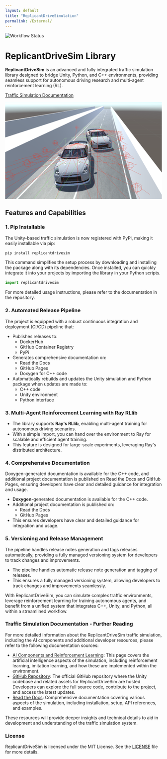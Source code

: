 ```yaml
---
layout: default
title: "ReplicantDriveSimulation"
permalink: /External/
---
```


![Workflow Status](https://github.com/chrisjcc/ReplicantDriveSim/actions/workflows/deploy-gh-pages.yml/badge.svg?branch=main)

# ReplicantDriveSim Library

**ReplicantDriveSim** is an advanced and fully integrated traffic simulation library designed to bridge Unity, Python, and C++ environments, providing seamless support for autonomous driving research and multi-agent reinforcement learning (RL).

[Traffic Simulation Documentation](https://chrisjcc.github.io/ReplicantDriveSim/)

![ReplicantDriveSim](https://raw.githubusercontent.com/chrisjcc/ReplicantDriveSim/main/External/images/ReplicantDriveSim.png)

## Features and Capabilities

### 1. Pip Installable
The Unity-based traffic simulation is now registered with PyPi, making it easily installable via pip:

```bash
pip install replicantdrivesim
```

This command simplifies the setup process by downloading and installing the package along with its dependencies. Once installed, you can quickly integrate it into your projects by importing the library in your Python scripts.

```python
import replicantdrivesim
```

For more detailed usage instructions, please refer to the documentation in the repository.


### 2. Automated Release Pipeline
The project is equipped with a robust continuous integration and deployment (CI/CD) pipeline that:

- Publishes releases to:
  - DockerHub
  - GitHub Container Registry
  - PyPi
- Generates comprehensive documentation on:
  - Read the Docs
  - GitHub Pages
  - Doxygen for C++ code
- Automatically rebuilds and updates the Unity simulation and Python package when updates are made to:
  - C++ code
  - Unity environment
  - Python interface

### 3. Multi-Agent Reinforcement Learning with Ray RLlib
- The library supports **Ray's RLlib**, enabling multi-agent training for autonomous driving scenarios.
- With a simple import, you can hand over the environment to Ray for scalable and efficient agent training.
- This feature is designed for large-scale experiments, leveraging Ray's distributed architecture.

### 4. Comprehensive Documentation
Doxygen-generated documentation is available for the C++ code, and additional project documentation is published on Read the Docs and GitHub Pages, ensuring developers have clear and detailed guidance for integration and usage.

- **Doxygen**-generated documentation is available for the C++ code.
- Additional project documentation is published on:
  - Read the Docs
  - GitHub Pages
- This ensures developers have clear and detailed guidance for integration and usage.

### 5. Versioning and Release Management
The pipeline handles release notes generation and tags releases automatically, providing a fully managed versioning system for developers to track changes and improvements.

- The pipeline handles automatic release note generation and tagging of releases.
- This ensures a fully managed versioning system, allowing developers to track changes and improvements seamlessly.

With ReplicantDriveSim, you can simulate complex traffic environments, leverage reinforcement learning for training autonomous agents, and benefit from a unified system that integrates C++, Unity, and Python, all within a streamlined workflow.

### Traffic Simulation Documentation - Further Reading
For more detailed information about the ReplicantDriveSim traffic simulation, including the AI components and additional developer resources, please refer to the following documentation sources:

- [AI Components and Reinforcement Learning](https://chrisjcc.github.io/ReplicantDriveSim/rl/): This page covers the artificial intelligence aspects of the simulation, including reinforcement learning, imitation learning, and how these are implemented within the environment.
- [GitHub Repository](https://github.com/chrisjcc/ReplicantDriveSim/): The official GitHub repository where the Unity codebase and related assets for ReplicantDriveSim are hosted. Developers can explore the full source code, contribute to the project, and access the latest updates.
- [Read the Docs](https://replicantdrivesim.readthedocs.io/en/latest/): Comprehensive documentation covering various aspects of the simulation, including installation, setup, API references, and examples.

These resources will provide deeper insights and technical details to aid in development and understanding of the traffic simulation system.

### License
ReplicantDriveSim is licensed under the MIT License. See the [LICENSE](https://github.com/chrisjcc/ReplicantDriveSim/blob/main/LICENSE) file for more details.

